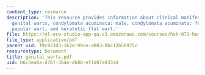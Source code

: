 ```yaml
---
content_type: resource
description: 'This resource provides information about clinical manifestations of
  genital warts, condylomata acuminata: male, condylomata acuminata: female, smooth
  papular wart, and keratotic flat wart.'
file: https://ol-ocw-studio-app-qa.s3.amazonaws.com/courses/hst-071-human-reproductive-biology-fall-2005/b6c3ea6ad76f3b4edb88ef1d07a033ad_genital_warts.pdf
file_type: application/pdf
parent_uid: f9c933d3-1b2d-99ce-a083-0bc12b5b975c
resourcetype: Document
title: genital_warts.pdf
uid: b6c3ea6a-d76f-3b4e-db88-ef1d07a033ad
---
```


